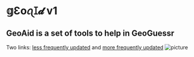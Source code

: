 # **𝕘Ɛoꪖꀤ𝓭 v1**

## GeoAid is a set of tools to help in GeoGuessr
Two links: [less frequently updated](https://geoaid.lovable.app) and [more frequently updated](https://geoaid.lovable.app)
![picture](https://cdn.discordapp.com/attachments/1311493492085755995/1329248044822298655/Screenshot_2025-01-15_at_7.37.11_PM.png?ex=6789a636&is=678854b6&hm=697b66b7e541b637a69af25e1ad275109bd28513ed410b75ef55e619e24983a1&)
